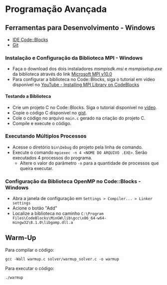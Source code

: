 # Programação Avançada

## Ferramentas para Desenvolvimento - Windows
- [IDE Code::Blocks](https://www.fosshub.com/Code-Blocks.html?dwl=codeblocks-20.03mingw-setup.exe#)
- [Git](https://github.com/git-for-windows/git/releases/download/v2.48.1.windows.1/Git-2.48.1-64-bit.exe)

### Instalação e Configuração da Biblioteca MPI - Windows

- Faça o download dos dois instaladores _msmpisdk.msi_ e _msmpisetup.exe_ da biblioteca através do link [Microsoft MPI v10.0](https://www.microsoft.com/en-us/download/details.aspx?id=57467)
- Para configurar a biblioteca no Code::Blocks, siga o tutorial em vídeo disponível no [YouTube - Installing MPI Library on CodeBlocks](https://www.youtube.com/watch?v=eFKLxnbAhWk) 

#### Testando a Biblioteca

- Crie um projeto C no Code::Blocks. Siga o tutorial disponível no [vídeo](https://www.youtube.com/watch?v=OE3VbaqGQWM).
- Copie o código C disponível no [gist](https://gist.github.com/tnas/cd596149bdc28ec564017387bf90d05c).
- Cole o código no arquivo `main.c` gerado na criação do projeto C.
- Compile e execute o código.

### Executando Múltiplos Processos

- Acesse o diretório `bin\Debug` do projeto pela linha de comando.
- Execute o comando `mpiexec -n 4 <NOME DO ARQUIVO .EXE>`. Serão executados 4 processos do programa.
    - Altere o valor do parâmetro `-n` para a quantidade de processos que queira executar.

### Configuração da Biblioteca OpenMP no Code::Blocks - Windows

- Abra a janela de configuração em `Settings > Compiler... > Linker settings`
- Acione o botão "Add"
- Localize a biblioteca no caminho `C:\Program Files\CodeBlocks\MinGW\lib\gcc\x86_64-w64-mingw32\8.1.0\libgomp.dll.a`

## Warm-Up

Para compilar o código:

`gcc -Wall warmup.c solver/warmup_solver.c -o warmup`

Para executar o código:

`./warmup`
